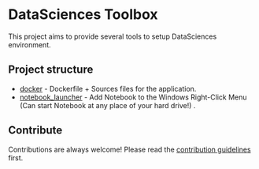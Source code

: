 
# DataSciences Toolbox

This project aims to provide several tools to setup DataSciences environment.

## Project structure

- [docker](docker/) - Dockerfile + Sources files for the application.
- [notebook_launcher](notebook_launcher/) - Add Notebook to the Windows Right-Click Menu (Can start Notebook at any place of your hard drive!) .

## Contribute

Contributions are always welcome!
Please read the [contribution guidelines](contributing.md) first.
